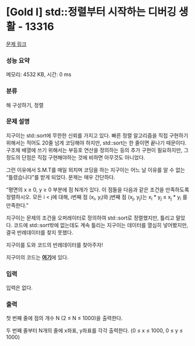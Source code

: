 # [Gold I] std::정렬부터 시작하는 디버깅 생활 - 13316 

[문제 링크](https://www.acmicpc.net/problem/13316) 

### 성능 요약

메모리: 4532 KB, 시간: 0 ms

### 분류

해 구성하기, 정렬

### 문제 설명

<p>지구이는 std::sort에 무한한 신뢰를 가지고 있다. 빠른 정렬 알고리즘을 직접 구현하기 위해서는 적어도 20줄 넘게 코딩해야 하지만, std::sort는 한 줄이면 끝나기 때문이다. 구조체 배열에 쓰기 위해서는 부등호 연산을 정의하는 등의 추가 구현이 필요하지만, 그 정도의 단점은 직접 구현해야하는 것에 비하면 아무것도 아니었다.</p>

<p>그런 이유에서 S.M.T를 매일 외치며 코딩을 하는 지구이는 어느 날 이유를 알 수 없는 “틀렸습니다”를 받게 되었다. 문제는 매우 간단하다.</p>

<p>“평면의 x ≥ 0, y ≥ 0 부분에 점 N개가 있다. 이 점들을 다음과 같은 조건을 만족하도록 정렬하시오. 모든 i < j에 대해, i번째 점 (x<sub>i</sub>, y<sub>i</sub>)와 j번째 점 (x<sub>j</sub>, y<sub>j</sub>)는 x<sub>i</sub> * y<sub>j</sub> ≤ x<sub>j</sub> * y<sub>i</sub> 를 만족한다.”</p>

<p>지구이는 문제의 조건을 오퍼레이터로 정의하여 std::sort로 정렬했지만, 틀리고 말았다. 코드에 std::sort밖에 없는데도 계속 틀리는 지구이는 데이터를 열심히 넣어봤지만, 결국 반례데이터를 찾지 못했다.</p>

<p>지구이를 도와 코드의 반례데이터를 찾아주자!</p>

<p>지구이의 코드는 <a href="https://onlinejudgeimages.s3-ap-northeast-1.amazonaws.com/problem/13316/SMT.cpp"><strong><u>여기</u></strong></a>에 있다.</p>

### 입력 

 <p>입력은 없다.</p>

### 출력 

 <p>첫 번째 줄에 점의 개수 N (2 ≤ N ≤ 1000)을 출력한다.</p>

<p>두 번째 줄부터 N개의 줄에 x좌표, y좌표를 각각 출력한다. (0 ≤ x ≤ 1000, 0 ≤ y ≤ 1000)</p>

